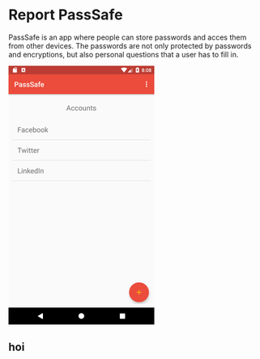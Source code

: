 # Report PassSafe
PassSafe is an app where people can store passwords and acces them from other devices. The passwords are not only protected by passwords and encryptions, but also personal questions that a user has to fill in.

<img src="https://github.com/JaccovanWijk/PassSafe/blob/master/doc/AccountsActivity.png" width="288" height="512" > 

## hoi
